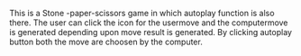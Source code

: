 This is a Stone -paper-scissors game in which autoplay function is also there.
The user can click the icon for the usermove and the computermove is generated depending upon move result is generated.
By clicking autoplay button both the move are choosen by the computer.